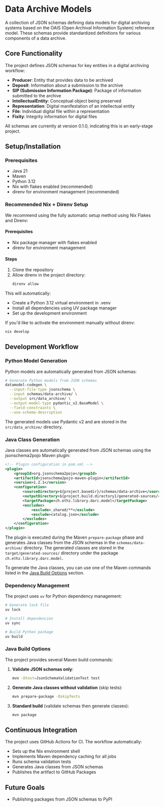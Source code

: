 # Data Archive Models

A collection of JSON schemas defining data models for digital archiving systems based on the OAIS (Open Archival Information System) reference model. These schemas provide standardized definitions for various components of a data archive.

## Core Functionality

The project defines JSON schemas for key entities in a digital archiving workflow:

- **Producer**: Entity that provides data to be archived
- **Deposit**: Information about a submission to the archive
- **SIP (Submission Information Package)**: Package of information submitted to the archive
- **IntellectualEntity**: Conceptual object being preserved
- **Representation**: Digital manifestation of an intellectual entity
- **File**: Individual digital file within a representation
- **Fixity**: Integrity information for digital files

All schemas are currently at version 0.1.0, indicating this is an early-stage project.

## Setup/Installation

### Prerequisites

- Java 21
- Maven
- Python 3.12
- Nix with flakes enabled (recommended)
- direnv for environment management (recommended)

### Recommended Nix + Direnv Setup

We recommend using the fully automatic setup method using Nix Flakes and Direnv:

#### Prerequisites
- Nix package manager with flakes enabled
- direnv for environment management

#### Steps
1. Clone the repository
2. Allow direnv in the project directory:
   ```bash
   direnv allow
   ```

This will automatically:
- Create a Python 3.12 virtual environment in .venv
- Install all dependencies using UV package manager
- Set up the development environment

If you'd like to activate the environment manually without direnv:
```bash
nix develop
```

## Development Workflow

### Python Model Generation

Python models are automatically generated from JSON schemas:

```bash
# Generate Python models from JSON schemas
datamodel-codegen \
  --input-file-type jsonschema \
  --input schemas/data-archive/ \
  --output src/data_archive/ \
  --output-model-type pydantic_v2.BaseModel \
  --field-constraints \
  --use-schema-description
```

The generated models use Pydantic v2 and are stored in the `src/data_archive/` directory.

### Java Class Generation

Java classes are automatically generated from JSON schemas using the jsonschema2pojo Maven plugin:

```xml
<!-- Plugin configuration in pom.xml -->
<plugin>
    <groupId>org.jsonschema2pojo</groupId>
    <artifactId>jsonschema2pojo-maven-plugin</artifactId>
    <version>1.2.1</version>
    <configuration>
        <sourceDirectory>${project.basedir}/schemas/data-archive</sourceDirectory>
        <outputDirectory>${project.build.directory}/generated-sources/</outputDirectory>
        <targetPackage>ch.ethz.library.darc.model</targetPackage>
        <excludes>
            <exclude>_shared/**</exclude>
            <exclude>catalog.json</exclude>
        </excludes>
    </configuration>
</plugin>
```

The plugin is executed during the Maven `prepare-package` phase and generates Java classes from the JSON schemas in the `schemas/data-archive/` directory. The generated classes are stored in the `target/generated-sources/` directory under the package `ch.ethz.library.darc.model`.

To generate the Java classes, you can use one of the Maven commands listed in the [Java Build Options](#java-build-options) section.

### Dependency Management

The project uses `uv` for Python dependency management:

```bash
# Generate lock file
uv lock

# Install dependencies
uv sync

# Build Python package
uv build
```

### Java Build Options

The project provides several Maven build commands:

1. **Validate JSON schemas only**:
   ```bash
   mvn -Dtest=JsonSchemaValidationTest test
   ```

2. **Generate Java classes without validation** (skip tests):
   ```bash
   mvn prepare-package -DskipTests
   ```

3. **Standard build** (validate schemas then generate classes):
   ```bash
   mvn package
   ```

## Continuous Integration

The project uses GitHub Actions for CI. The workflow automatically:
- Sets up the Nix environment shell
- Implements Maven dependency caching for all jobs
- Runs schema validation tests
- Generates Java classes from JSON schemas
- Publishes the artifact to GitHub Packages

## Future Goals

- Publishing packages from JSON schemas to PyPI
